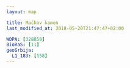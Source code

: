 ```yaml
---
layout: map

title: Mačkov kamen
last_modified_at: 2018-05-20T21:47:47+02:00

WDPA: [328858]
BioRaS: [11]
geoSrbija:
  L1_183: [158]
---
```

